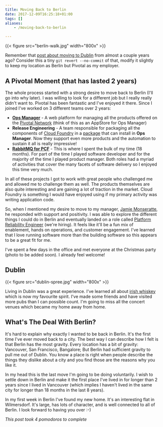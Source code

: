 ```yaml
---
title: Moving Back to Berlin
date: 2017-12-09T16:25:18+01:00
tags: []
aliases:
    - /moving-back-to-berlin

---
```



{{< figure src="berlin-walk.jpg" width="800x" >}}

Remember that [post about moving to Dublin][moving-dublin] from almost a couple years ago? Consider this a tiny `git revert --no-commit` of that, modify it slightly to keep my location as Berlin but Pivotal as my employer.

[moving-dublin]: /joining-pivotal-cloud-foundry-and-moving-to-dublin/

## A Pivotal Moment (that has lasted 2 years)

The whole process started with a strong desire to move back to Berlin (I'll go into why later). I was willing to look for a different job but I really really didn't want to. Pivotal has been fantastic and I've enjoyed it there. Since I joined I've worked on 3 different teams over 2 years:

* **[Ops Manager][ops-manager]** - A web platform for managing all the products offered on the [Pivotal Network][pivnet] (think of this as an AppStore for Ops Manager)
* **Release Engineering** - A team responsible for packaging all the components of [Cloud Foundry][cloudfoundry] in a [package][ert] that can install in **Ops Manager**. Now they support even more products and the automation to sustain it all is really impressive!
* **[RabbitMQ for PCF][rabbitmq4pcf]** - This is where I spent the bulk of my time (18 months). For part of the time I played software developer and for the majority of the time I played product manager. Both roles had a myriad of activities that cover the many facets of software delivery so I enjoyed this time very much.

[ops-manager]: https://network.pivotal.io/products/ops-manager
[pivnet]: https://network.pivotal.io/
[rabbitmq4pcf]: https://network.pivotal.io/products/p-rabbitmq
[cloudfoundry]: https://www.cloudfoundry.org/
[ert]: https://network.pivotal.io/products/elastic-runtime

In all of these projects I got to work with great people who challenged me and allowed me to challenge them as well. The products themselves are also quite interesting and are gaining a lot of traction in the market. Cloud Foundry is something I would have enjoyed using if my primary activity was writing application code.

So, when I mentioned my desire to move to my manager, [Jamie Monseratte][jme],  he responded with support and positivity. I was able to explore the different things I could do in Berlin and eventually landed on a role called [Platform Reliability Engineer][pre] (we're hiring). It feels like it'll be a fun mix of enablement, hands on operations, and customer engagement. I've learned that I love running software more than the building software so this appears to be a great fit for me.

I've spent a few days in the office and met everyone at the Christmas party (photo to be added soon). I already feel welcome!

[jme]: https://twitter.com/jamiemonserrate
[pre]: https://boards.greenhouse.io/pivotalsoftware/jobs/877047#.WiwIP7Q-fdQ

## Dublin

{{< figure src="dublin-spree.jpg" width="800x" >}}

Living in Dublin was a great experience. I've learned all about [irish whiskey][irish-whiskey] which is now my favourite spirit. I've made some friends and have visited more pubs than I can possible count. I'm going to miss all the concert venues which became my home away from home.

[irish-whiskey]: /irish-whiskey-appreciation/

## What's The Deal With Berlin?

It's hard to explain why exactly I wanted to be back in Berlin. It's the first time I've ever moved back to a city. The best way I can describe how I felt is that Berlin has the most gravity. Every location has a bit of gravity: Vancouver, San Francisco, Bangalore; But Berlin had sufficient gravity to pull me out of Dublin. You know a place is right when people describe the things they dislike about a city and you find those are the reasons why you like it.

In my head this is the last move I'm going to be doing voluntarily. I wish to settle down in Berlin and make it the first place I've lived in for longer than 2 years since I lived in Vancouver (which implies I haven't lived in the same city for longer than 18 months in the last 8 years).

In my first week in Berlin I've found my new home. It's an interesting flat in Wilmersdorf. It's large, has lots of character, and is well connected to all of Berlin. I look forward to having you over :-)

*This post took 4 pomodoros to complete*





